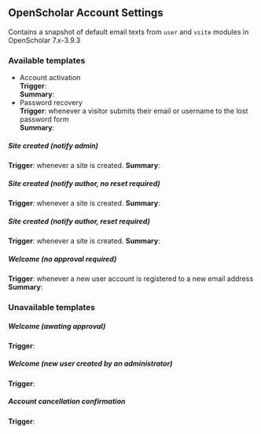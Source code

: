## OpenScholar Account Settings

Contains a snapshot of default email texts from `user` and `vsite` modules in OpenScholar 7.x-3.9.3

### Available templates

* Account activation
  <br/>**Trigger**:
  <br/>**Summary**:
* Password recovery
  <br/>**Trigger**: whenever a visitor submits their email or username to the lost password form
  <br/>**Summary**:

##### Site created (notify admin)
**Trigger**: whenever a site is created.
**Summary**:

##### Site created (notify author, no reset required)
**Trigger**: whenever a site is created.
**Summary**:

##### Site created (notify author, reset required)
**Trigger**: whenever a site is created.
**Summary**:

##### Welcome (no approval required)
**Trigger**: whenever a new user account is registered to a new email address
**Summary**:

### Unavailable templates

##### Welcome (awating approval)
**Trigger**:

##### Welcome (new user created by an administrator)
**Trigger**:

##### Account cancellation confirmation
**Trigger**:

